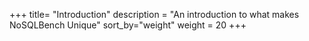 +++
title= "Introduction"
description = "An introduction to what makes NoSQLBench Unique"
sort_by="weight"
weight = 20
+++
